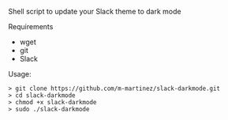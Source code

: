 Shell script to update your Slack theme to dark mode

Requirements
* wget
* git
* Slack

Usage:

```
> git clone https://github.com/m-martinez/slack-darkmode.git
> cd slack-darkmode
> chmod +x slack-darkmode
> sudo ./slack-darkmode 
```
